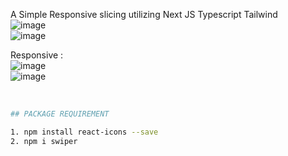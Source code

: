 A Simple Responsive slicing utilizing Next JS Typescript Tailwind
<br>
![image](https://github.com/user-attachments/assets/cd10692b-b6c4-4106-a494-43308c622ba2) <br>
![image](https://github.com/user-attachments/assets/fd2c7c25-4342-4462-849b-1f134d9b66a3) <br>

Responsive : <br>
![image](https://github.com/user-attachments/assets/8c87456d-f537-40a4-855f-96fd6e682fe3) <br>
![image](https://github.com/user-attachments/assets/eebecd02-c489-41b7-afff-390d9a22243c)


<br>

```sh
## PACKAGE REQUIREMENT

1. npm install react-icons --save
2. npm i swiper
 
 
